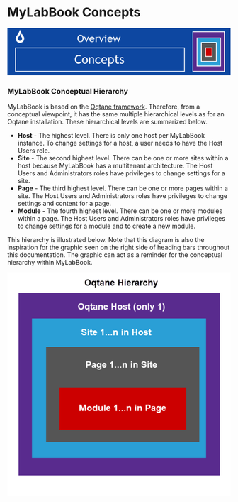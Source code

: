 
# MyLabBook Concepts

![conceptsbanner](./assets/concepts-banner.png)

### MyLabBook Conceptual Hierarchy

MyLabBook is based on the [Oqtane framework](https://oqtane.org). Therefore, from 
a conceptual viewpoint, it has the same multiple hierarchical levels as for an Oqtane installation.
These hierarchical levels are summarized below. 

* **Host** - The highest level. There is only one host per MyLabBook instance. To change settings for a host, a user needs to have the Host Users role. 
* **Site** - The second highest level. There can be one or more sites within a host because MyLabBook has a multitenant architecture. 
The Host Users and Administrators roles have privileges to change settings for a site. 
* **Page** - The third highest level. There can be one or more pages within a site. The Host Users and Administrators roles have privileges to change settings and content for a page. 
* **Module** - The fourth highest level. There can be one or more modules within a page. The Host Users and Administrators roles have privileges to change settings for 
a module and to create a new module. 

This hierarchy is illustrated below. Note that this diagram is also the inspiration for the graphic seen on the right side of heading bars throughout this documentation. 
The graphic can act as a reminder for the conceptual hierarchy within MyLabBook. 

![hierarchy](./assets/hierarchy.png)



